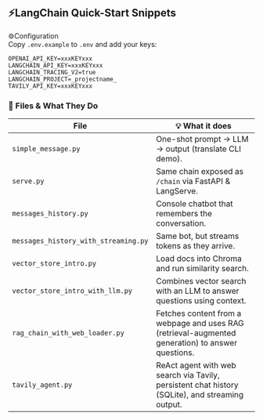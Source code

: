 
## ⚡LangChain Quick-Start Snippets

⚙️Configuration  
Copy `.env.example` to `.env` and add your keys:

```
OPENAI_API_KEY=xxxKEYxxx
LANGCHAIN_API_KEY=xxxKEYxxx
LANGCHAIN_TRACING_V2=true
LANGCHAIN_PROJECT=_projectname_
TAVILY_API_KEY=xxxKEYxxx
```
### 📂 Files & What They Do
| File                                 |💡 What it does |
|--------------------------------------|--------------|
| `simple_message.py`                  | One-shot prompt → LLM → output (translate CLI demo). |
| `serve.py`                           | Same chain exposed as `/chain` via FastAPI & LangServe. |
| `messages_history.py`                | Console chatbot that remembers the conversation. |
| `messages_history_with_streaming.py` | Same bot, but streams tokens as they arrive. |
| `vector_store_intro.py`              | Load docs into Chroma and run similarity search. |
| `vector_store_intro_with_llm.py	`    | Combines vector search with an LLM to answer questions using context. |
| `rag_chain_with_web_loader.py`       | Fetches content from a webpage and uses RAG (retrieval-augmented generation) to answer questions. |
| `tavily_agent.py	`                   | ReAct agent with web search via Tavily, persistent chat history (SQLite), and streaming output. |
